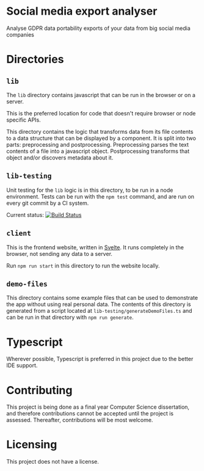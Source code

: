 # Social media export analyser
Analyse GDPR data portability exports of your data from big social media companies

# Directories
## `lib`
The `lib` directory contains javascript that can be run in the browser or on a server. 

This is the preferred location for code that doesn't require 
browser or node specific APIs.

This directory contains the logic that transforms data from its file contents to a data structure that can be displayed 
by a component. It is split into two parts: preprocessing and postprocessing. Preprocessing parses the text contents
of a file into a javascript object. Postprocessing transforms that object and/or discovers metadata about it.

## `lib-testing`
Unit testing for the `lib` logic is in this directory, to be run in a node environment. 
Tests can be run with the `npm test` command, and are run on every git commit by a CI system.

Current status: 
[![Build Status](https://app.travis-ci.com/mrbrianevans/social-media-export-analyser.svg?branch=master)](https://app.travis-ci.com/mrbrianevans/social-media-export-analyser)

## `client`
This is the frontend website, written in [Svelte](https://svelte.dev/). 
It runs completely in the browser, not sending any data to a server.

Run `npm run start` in this directory to run the website locally.

## `demo-files`
This directory contains some example files that can be used to demonstrate the app without using real personal data.
The contents of this directory is generated from a script located at `lib-testing/generateDemoFiles.ts` and can be run
in that directory with `npm run generate`.

# Typescript
Wherever possible, Typescript is preferred in this project due to the better IDE support.

# Contributing
This project is being done as a final year Computer Science dissertation, and therefore contributions cannot be accepted
until the project is assessed. Thereafter, contributions will be most welcome.

# Licensing
This project does not have a license.